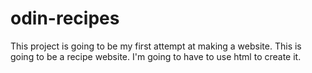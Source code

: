 # odin-recipes
This project is going to be my first attempt at making a website. This is going to be a recipe website. I'm going to have to use html to create it.
